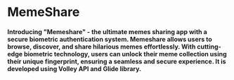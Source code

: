# MemeShare
#### Introducing "Memeshare" - the ultimate memes sharing app with a secure biometric authentication system. Memeshare allows users to browse, discover, and share hilarious memes effortlessly. With cutting-edge biometric technology, users can unlock their meme collection using their unique fingerprint, ensuring a seamless and secure experience. It is developed using Volley API and Glide library.
